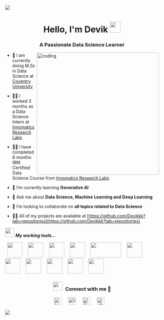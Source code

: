 <img src="https://user-images.githubusercontent.com/73097560/115834477-dbab4500-a447-11eb-908a-139a6edaec5c.gif">
<h1 align="center"><b>Hello, I'm Devik </b><img src="https://media.giphy.com/media/hvRJCLFzcasrR4ia7z/giphy.gif" width="35"></h1>
<h3 align="center">A Passionate Data Science Learner </h3>

<img align="right" alt="coding" width="400" src="https://blog.imarticus.org/wp-content/uploads/2020/09/rt.gif">

- 📙 I am currently doing M.Sc in Data Science at [Coventry University](https://www.coventry.ac.uk/)

- 👨‍💻 I worked 3 months as a Data Science Intern at [Innomatics Research Labs](https://www.innomatics.in/)

- 🧑‍🎓 I have completed 8 months IBM Certified Data Science Course from [Innomatics Research Labs](https://www.innomatics.in/)

- 📙 I’m currently learning **Generative AI**

- 💬 Ask me about **Data Science, Machine Learning and Deep Learning**

- 👯 I’m looking to collaborate on **all topics related to Data Science**

- 👨‍💻 All of my projects are available at [https://github.com/Devikkk?tab=repositories](https://github.com/Devikkk?tab=repositories)


<img src="https://media.giphy.com/media/iY8CRBdQXODJSCERIr/giphy.gif" width="30px">&nbsp;***My working tools...***
<p align="left">
<code> <img height="50" src="https://www.vectorlogo.zone/logos/python/python-ar21.svg"> </code>
<code> <img height="50" src="https://www.vectorlogo.zone/logos/jupyter/jupyter-ar21.svg"> </code>
<code> <img height="50" src="https://www.vectorlogo.zone/logos/numpy/numpy-ar21.svg"> </code>
<code> <img height="50" src="https://upload.wikimedia.org/wikipedia/commons/thumb/e/ed/Pandas_logo.svg/768px-Pandas_logo.svg.png"> </code>
<code> <img height="50" src="https://matplotlib.org/2.2.5/_images/sphx_glr_logos2_001.png" width='100'> </code>
<code> <img height="50" src="https://seeklogo.com/images/S/scikit-learn-logo-8766D07E2E-seeklogo.com.png"> </code>
<code> <img height="50" src="https://www.vectorlogo.zone/logos/w3_html5/w3_html5-ar21.svg"> </code>
<code> <img height="50" src= "https://www.vectorlogo.zone/logos/w3_css/w3_css-official.svg"> </code>
<code> <img height="50" src="https://www.vectorlogo.zone/logos/pocoo_flask/pocoo_flask-ar21.svg"> </code>
<code> <img height="50" src="https://www.vectorlogo.zone/logos/visualstudio_code/visualstudio_code-ar21.svg"> </code>
<code> <img height="50" src="https://www.vectorlogo.zone/logos/mysql/mysql-ar21.svg"> </code>



<h3 align="center" > <img src="https://media.giphy.com/media/iY8CRBdQXODJSCERIr/giphy.gif" width="30" height="30" style="margin-right: 10px;">Connect with me 🤝 </h3>

<div>
<p align="center">
<a href="https://www.linkedin.com/in/deviksatyavenkat" target="_blank"><img alt="LinkedIn" width="25px" src="https://cdn-icons-png.flaticon.com/512/3536/3536505.png"></a> &emsp;
<a href="https://www.instagram.com/_.devikkk._" target="_blank"><img alt="Instagram" width="25px" src="https://cdn-icons-png.flaticon.com/512/1384/1384063.png"></a> &emsp;
<a href="https://www.facebook.com/deviksatyavenkat" target="_blank"><img alt="Facebook" width="25px" src="https://upload.wikimedia.org/wikipedia/commons/5/51/Facebook_f_logo_%282019%29.svg"></a> &emsp;
<a href="mailto:deviksatya@gmail.com" target="_blank"><img alt="Gmail" width="25px" src="https://cdn-icons-png.flaticon.com/512/5968/5968534.png"></a> &emsp;
</p>
</div>



<img src="https://user-images.githubusercontent.com/73097560/115834477-dbab4500-a447-11eb-908a-139a6edaec5c.gif">
